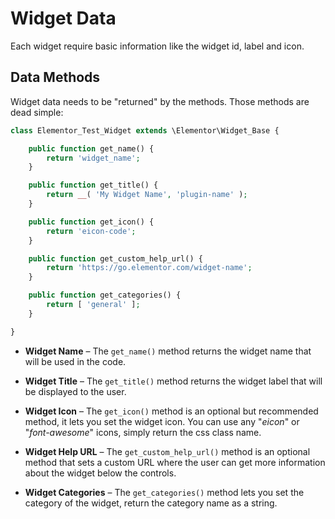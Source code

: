 # Widget Data

Each widget require basic information like the widget id, label and icon.

## Data Methods

Widget data needs to be "returned" by the methods. Those methods are dead simple:

```php
class Elementor_Test_Widget extends \Elementor\Widget_Base {

	public function get_name() {
		return 'widget_name';
	}

	public function get_title() {
		return __( 'My Widget Name', 'plugin-name' );
	}

	public function get_icon() {
		return 'eicon-code';
	}

	public function get_custom_help_url() {
		return 'https://go.elementor.com/widget-name';
	}

	public function get_categories() {
		return [ 'general' ];
	}

}
```

* **Widget Name** – The `get_name()` method returns the widget name that will be used in the code.

* **Widget Title** – The `get_title()` method returns the widget label that will be displayed to the user.

* **Widget Icon** – The `get_icon()` method is an optional but recommended method, it lets you set the widget icon. You can use any "_eicon_" or "_font-awesome_" icons, simply return the css class name.

* **Widget Help URL** – The `get_custom_help_url()` method is an optional method that sets a custom URL where the user can get more information about the widget below the controls.

* **Widget Categories** – The `get_categories()` method lets you set the category of the widget, return the category name as a string.
